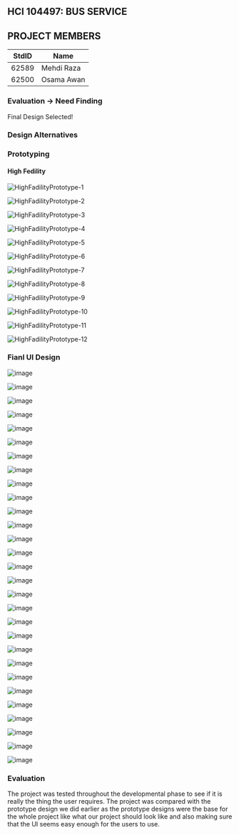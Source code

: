## HCI 104497: BUS SERVICE ##

## PROJECT MEMBERS ##
StdID | Name
------------ | -------------
62589 | Mehdi Raza
62500 | Osama Awan

### Evaluation -> Need Finding ###
Final Design Selected!

### Design Alternatives ###

### Prototyping ###
#### High Fedility ####
![HighFadilityPrototype-1](https://user-images.githubusercontent.com/38127651/88822576-79d1ed80-d1dd-11ea-81d7-4fd24cbef273.JPG)

![HighFadilityPrototype-2](https://user-images.githubusercontent.com/38127651/88822586-7c344780-d1dd-11ea-823c-fdf4cfb9035b.JPG)

![HighFadilityPrototype-3](https://user-images.githubusercontent.com/38127651/88822601-80f8fb80-d1dd-11ea-9de3-c1c48649943d.JPG)

![HighFadilityPrototype-4](https://user-images.githubusercontent.com/38127651/88822605-822a2880-d1dd-11ea-94f2-01216c758060.JPG)

![HighFadilityPrototype-5](https://user-images.githubusercontent.com/38127651/88822611-85bdaf80-d1dd-11ea-81e0-35ffbd9100f9.JPG)

![HighFadilityPrototype-6](https://user-images.githubusercontent.com/38127651/88822616-87877300-d1dd-11ea-9a34-4496f063993b.JPG)

![HighFadilityPrototype-7](https://user-images.githubusercontent.com/38127651/88822643-8eae8100-d1dd-11ea-8487-f5a599443601.JPG)

![HighFadilityPrototype-8](https://user-images.githubusercontent.com/38127651/88822659-92420800-d1dd-11ea-9ef6-2b7796b6213a.JPG)

![HighFadilityPrototype-9](https://user-images.githubusercontent.com/38127651/88822676-966e2580-d1dd-11ea-9a58-5bf03f8728ea.JPG)

![HighFadilityPrototype-10](https://user-images.githubusercontent.com/38127651/88822685-99691600-d1dd-11ea-89e3-71815311a1ca.JPG)

![HighFadilityPrototype-11](https://user-images.githubusercontent.com/38127651/88822704-a0902400-d1dd-11ea-921d-4e5e60022241.JPG)

![HighFadilityPrototype-12](https://user-images.githubusercontent.com/38127651/88822708-a1c15100-d1dd-11ea-9f0e-bdf2c62e71c0.JPG)

### Fianl UI Design ###

![image](https://user-images.githubusercontent.com/20359777/88826279-fb2b7f00-d1e1-11ea-9cd0-d318ea3781e2.png)

![image](https://user-images.githubusercontent.com/20359777/88826291-0088c980-d1e2-11ea-9213-d160636cc728.png)

![image](https://user-images.githubusercontent.com/20359777/88826307-054d7d80-d1e2-11ea-88df-3911c892d166.png)

![image](https://user-images.githubusercontent.com/20359777/88826323-08e10480-d1e2-11ea-9d78-d6271e67c4c4.png)

![image](https://user-images.githubusercontent.com/20359777/88826336-0c748b80-d1e2-11ea-89ae-214452886c08.png)

![image](https://user-images.githubusercontent.com/20359777/88826349-11393f80-d1e2-11ea-9018-e1df83dfeb51.png)

![image](https://user-images.githubusercontent.com/20359777/88826354-14343000-d1e2-11ea-9350-3905416e44ad.png)

![image](https://user-images.githubusercontent.com/20359777/88826358-17c7b700-d1e2-11ea-8d7e-35a4fbbec532.png)

![image](https://user-images.githubusercontent.com/20359777/88826365-1ac2a780-d1e2-11ea-9f41-019ca06ceaa6.png)

![image](https://user-images.githubusercontent.com/20359777/88826379-1e562e80-d1e2-11ea-8df9-26fbcb50d834.png)

![image](https://user-images.githubusercontent.com/20359777/88826394-231ae280-d1e2-11ea-9b3c-5c15cb3187cb.png)

![image](https://user-images.githubusercontent.com/20359777/88826402-2615d300-d1e2-11ea-8f99-2f31bd93796b.png)

![image](https://user-images.githubusercontent.com/20359777/88826410-2910c380-d1e2-11ea-89b0-8aa3da9975c4.png)

![image](https://user-images.githubusercontent.com/20359777/88826418-2c0bb400-d1e2-11ea-9a76-aa8ee3a0bc52.png)

![image](https://user-images.githubusercontent.com/20359777/88826423-2e6e0e00-d1e2-11ea-87f8-be346f62a42d.png)

![image](https://user-images.githubusercontent.com/20359777/88826430-30d06800-d1e2-11ea-875d-9651915a9440.png)

![image](https://user-images.githubusercontent.com/20359777/88826442-3332c200-d1e2-11ea-9c00-1ef6b9de15d6.png)

![image](https://user-images.githubusercontent.com/20359777/88826451-35951c00-d1e2-11ea-926f-ed55a8e8f7e6.png)

![image](https://user-images.githubusercontent.com/20359777/88826463-38900c80-d1e2-11ea-8bf1-c2392a02e6e1.png)

![image](https://user-images.githubusercontent.com/20359777/88826473-3af26680-d1e2-11ea-9b37-4bdbc55256e3.png)

![image](https://user-images.githubusercontent.com/20359777/88826479-3d54c080-d1e2-11ea-8c5f-e405292c1f7e.png)

![image](https://user-images.githubusercontent.com/20359777/88826486-3fb71a80-d1e2-11ea-89e2-aa618d157b29.png)

![image](https://user-images.githubusercontent.com/20359777/88826497-42197480-d1e2-11ea-9fb8-b73136580917.png)

![image](https://user-images.githubusercontent.com/20359777/88826507-447bce80-d1e2-11ea-9d20-3542b8954dd9.png)

![image](https://user-images.githubusercontent.com/20359777/88826514-46de2880-d1e2-11ea-847c-8382fedf5d88.png)

![image](https://user-images.githubusercontent.com/20359777/88826518-49408280-d1e2-11ea-8f92-42506c06a8b6.png)

![image](https://user-images.githubusercontent.com/20359777/88826524-4ba2dc80-d1e2-11ea-8313-5240e88cb49c.png)

![image](https://user-images.githubusercontent.com/20359777/88826533-4d6ca000-d1e2-11ea-9bbc-3e35b24e622f.png)

![image](https://user-images.githubusercontent.com/20359777/88826546-4fcefa00-d1e2-11ea-96a1-e8c23534a361.png)



### Evaluation ###

The project was tested throughout the developmental phase to see if it is really the thing the user requires. The project was compared with the prototype design we did earlier as the prototype designs were the base for the whole project like what our project should look like and also making sure that the UI seems easy enough for the users to use.
